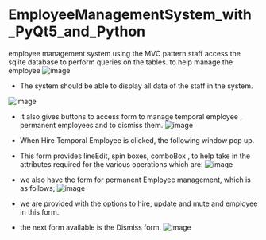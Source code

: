 # EmployeeManagementSystem_with_PyQt5_and_Python
employee management system using the MVC pattern 
staff access the sqlite database to perform queries on the  tables. to help manage the employee
![image](https://user-images.githubusercontent.com/118504455/216829833-eabd22b1-96ae-4b1b-9092-7bab9c616d50.png)

-	The system should be able to display all data of the staff in the system.

![image](https://user-images.githubusercontent.com/118504455/216829857-a515e55c-a06b-4e54-8b65-b221402e3ec0.png)
 
-	It also gives buttons to access form to manage temporal employee , permanent employees and to dismiss them.
![image](https://user-images.githubusercontent.com/118504455/216830229-3cee15d7-d501-4926-b6cf-e6a82e2a8883.png)


-	When Hire Temporal Employee is clicked, the following window pop up.
-	This form provides lineEdit, spin boxes, comboBox , to help take in the attributes required for the various operations which are:
![image](https://user-images.githubusercontent.com/118504455/216829979-e14f00d8-35f7-490a-95ee-7cdc03b3e6ec.png)


-	we also have the form for permanent Employee management, which is as follows;
![image](https://user-images.githubusercontent.com/118504455/216830003-b2587ad4-b2e4-434c-8f92-8d24467d4e9d.png)

-	we are provided with the options to hire, update and mute and employee in this form.
-	the next form available is the Dismiss form.
![image](https://user-images.githubusercontent.com/118504455/216830031-f253f402-320e-40b0-984d-c83a19203e00.png)

 

